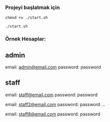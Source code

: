 ### Projeyi başlatmak için

```
chmod +x ./start.sh
```

```
./start.sh
```


### Örnek Hesaplar:

admin
-----------------------
email: admin@email.com
password: password



staff
-----------------------
email: staff@email.com
password: password

email: staff2@email.com
password: password
...

email: staff8@email.com
password: password

